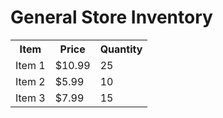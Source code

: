 <!DOCTYPE html>
<html>
<head>
  <title>General Store Inventory</title>
</head>
<body>
  <h1>General Store Inventory</h1>
  
  <table>
    <tr>
      <th>Item</th>
      <th>Price</th>
      <th>Quantity</th>
    </tr>
    <tr>
      <td>Item 1</td>
      <td>$10.99</td>
      <td>25</td>
    </tr>
    <tr>
      <td>Item 2</td>
      <td>$5.99</td>
      <td>10</td>
    </tr>
    <tr>
      <td>Item 3</td>
      <td>$7.99</td>
      <td>15</td>
    </tr>
    <!-- Add more rows for additional items -->
  </table>
</body>
</html>
